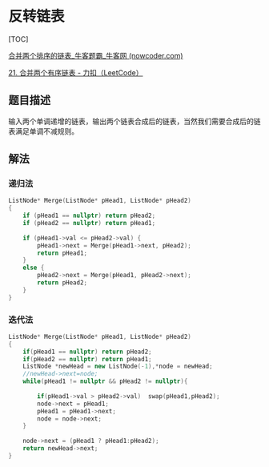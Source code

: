 # 反转链表

[TOC]

[合并两个排序的链表_牛客题霸_牛客网 (nowcoder.com)](https://www.nowcoder.com/practice/d8b6b4358f774294a89de2a6ac4d9337?tpId=13&&tqId=11169&rp=1&ru=/ta/coding-interviews&qru=/ta/coding-interviews/question-ranking)

[21. 合并两个有序链表 - 力扣（LeetCode）](https://leetcode.cn/problems/merge-two-sorted-lists/description/)



## 题目描述

输入两个单调递增的链表，输出两个链表合成后的链表，当然我们需要合成后的链表满足单调不减规则。

## 解法

### 递归法

```c++
ListNode* Merge(ListNode* pHead1, ListNode* pHead2)
{
	if (pHead1 == nullptr) return pHead2;
	if (pHead2 == nullptr) return pHead1;
  
	if (pHead1->val <= pHead2->val) {
		pHead1->next = Merge(pHead1->next, pHead2);
		return pHead1;
	}
	else {
		pHead2->next = Merge(pHead1, pHead2->next);
		return pHead2;
	}
}
```

### 迭代法

```c++
ListNode* Merge(ListNode* pHead1, ListNode* pHead2)
{
    if(pHead1 == nullptr) return pHead2;
    if(pHead2 == nullptr) return pHead1;
    ListNode *newHead = new ListNode(-1),*node = newHead;
    //newHead->next=node;
    while(pHead1 != nullptr && pHead2 != nullptr){
        
        if(pHead1->val > pHead2->val)  swap(pHead1,pHead2);
        node->next = pHead1;
        pHead1 = pHead1->next;
        node = node->next;
    }
    
    node->next = (pHead1 ? pHead1:pHead2);
    return newHead->next;
}
```
